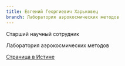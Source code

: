 ```yaml
---
title: Евгений Георгиевич Харьковец
branch: Лаборатория аэрокосмических методов
---
```


Старший научный сотрудник

Лаборатория аэрокосмических методов

[Страница в Истине](https://istina.msu.ru/workers/514995)
